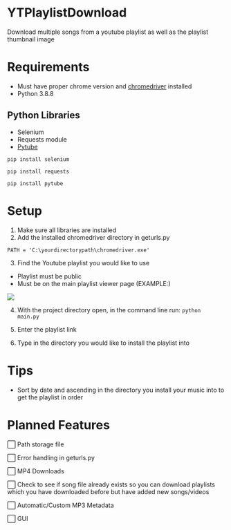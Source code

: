 # YTPlaylistDownload
Download multiple songs from a youtube playlist as well as the playlist thumbnail image

# Requirements 
- Must have proper chrome version and <a href="https://chromedriver.chromium.org/downloads">chromedriver</a> installed 
- Python 3.8.8  </br>

## Python Libraries
- Selenium 
- Requests module 
- <a href="https://pypi.org/project/pytube/">Pytube</a> </br>

 ```pip install selenium```  </br>

 ```pip install requests```

```pip install pytube```



# Setup
1) Make sure all libraries are installed
2) Add the installed chromedriver directory in  geturls.py

`PATH = 'C:\yourdirectorypath\chromedriver.exe'`

3) Find the Youtube playlist you would like to use

- Playlist must be public
- Must be on the main playlist viewer page (EXAMPLE:)

<img src="images\playlist_page_example.png"></img>

4) With the project directory open, in the command line run:  `python main.py`

5) Enter the playlist link

6) Type in the directory you would like to install the playlist into


# Tips
- Sort by date and ascending in the directory you install your music into to get the playlist in order

# Planned Features
⬜️ Path storage file 

⬜️ Error handling in geturls.py

⬜️ MP4 Downloads

⬜️ Check to see if song file already exists so you can download playlists which you have downloaded before but have added new songs/videos 

⬜️ Automatic/Custom MP3 Metadata

⬜️ GUI





